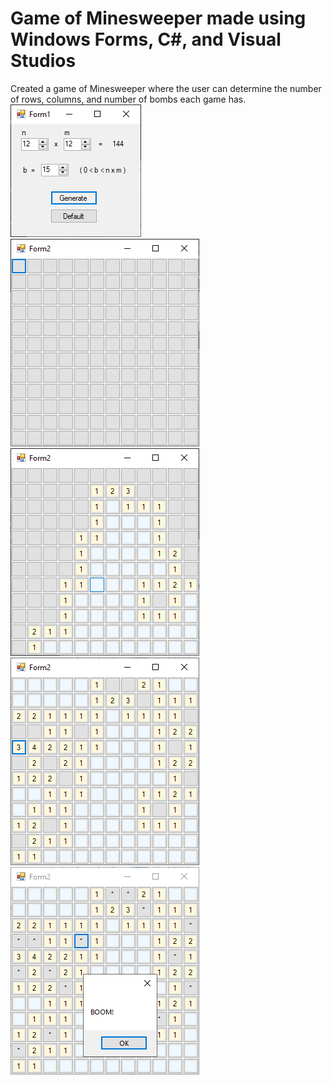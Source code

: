 # Game of Minesweeper made using Windows Forms, C\#, and Visual Studios
Created a game of Minesweeper where the user can determine the number of rows, columns, and number of bombs each game has.
![](/images/MSFormsControlForm.png)
![](/images/MSFormsGeneratedBoard.png)
![](/images/MSFormsGeneratedBoardReveal.png)
![](/images/MSFormsGeneratedBoardComplete.png)
![](/images/MSFormsGeneratedBoardBoomed.png)


